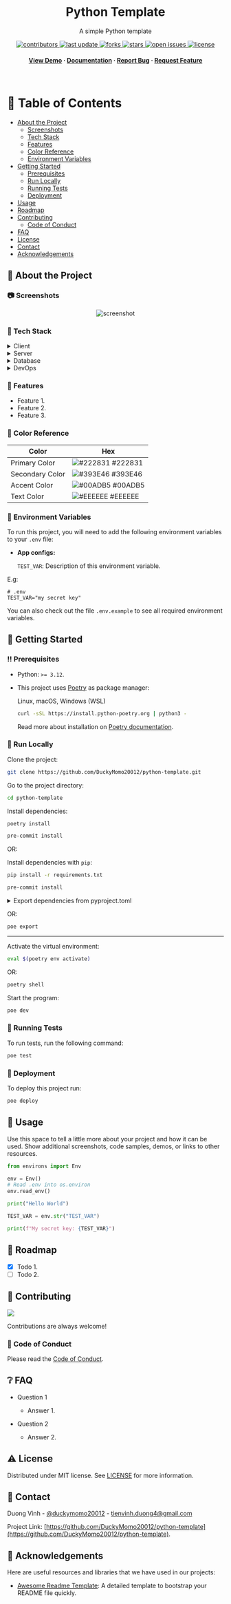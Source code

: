 <div align="center">

  <h1>Python Template</h1>

  <p>
    A simple Python template
  </p>

<!-- Badges -->
<p>
  <a href="https://github.com/DuckyMomo20012/python-template/graphs/contributors">
    <img src="https://img.shields.io/github/contributors/DuckyMomo20012/python-template" alt="contributors" />
  </a>
  <a href="">
    <img src="https://img.shields.io/github/last-commit/DuckyMomo20012/python-template" alt="last update" />
  </a>
  <a href="https://github.com/DuckyMomo20012/python-template/network/members">
    <img src="https://img.shields.io/github/forks/DuckyMomo20012/python-template" alt="forks" />
  </a>
  <a href="https://github.com/DuckyMomo20012/python-template/stargazers">
    <img src="https://img.shields.io/github/stars/DuckyMomo20012/python-template" alt="stars" />
  </a>
  <a href="https://github.com/DuckyMomo20012/python-template/issues/">
    <img src="https://img.shields.io/github/issues/DuckyMomo20012/python-template" alt="open issues" />
  </a>
  <a href="https://github.com/DuckyMomo20012/python-template/blob/main/LICENSE">
    <img src="https://img.shields.io/github/license/DuckyMomo20012/python-template.svg" alt="license" />
  </a>
</p>

<h4>
    <a href="https://github.com/DuckyMomo20012/python-template/">View Demo</a>
  <span> · </span>
    <a href="https://github.com/DuckyMomo20012/python-template">Documentation</a>
  <span> · </span>
    <a href="https://github.com/DuckyMomo20012/python-template/issues/">Report Bug</a>
  <span> · </span>
    <a href="https://github.com/DuckyMomo20012/python-template/issues/">Request Feature</a>
  </h4>
</div>

<br />

<!-- Table of Contents -->

# :notebook_with_decorative_cover: Table of Contents

- [About the Project](#star2-about-the-project)
  - [Screenshots](#camera-screenshots)
  - [Tech Stack](#space_invader-tech-stack)
  - [Features](#dart-features)
  - [Color Reference](#art-color-reference)
  - [Environment Variables](#key-environment-variables)
- [Getting Started](#toolbox-getting-started)
  - [Prerequisites](#bangbang-prerequisites)
  - [Run Locally](#running-run-locally)
  - [Running Tests](#test_tube-running-tests)
  - [Deployment](#triangular_flag_on_post-deployment)
- [Usage](#eyes-usage)
- [Roadmap](#compass-roadmap)
- [Contributing](#wave-contributing)
  - [Code of Conduct](#scroll-code-of-conduct)
- [FAQ](#grey_question-faq)
- [License](#warning-license)
- [Contact](#handshake-contact)
- [Acknowledgements](#gem-acknowledgements)

<!-- About the Project -->

## :star2: About the Project

<!-- Screenshots -->

### :camera: Screenshots

<div align="center">
  <img src="https://placehold.co/600x400?text=Your+Screenshot+here" alt="screenshot" />
</div>

<!-- TechStack -->

### :space_invader: Tech Stack

<details>
  <summary>Client</summary>
  <ul>
    <li><a href="https://www.python.org/">Python</a></li>
  </ul>
</details>

<details>
  <summary>Server</summary>
  <ul>
    <li><a href="https://www.typescriptlang.org/">Typescript</a></li>
    <li><a href="https://expressjs.com/">Express.js</a></li>
    <li><a href="https://go.dev/">Golang</a></li>
    <li><a href="https://nestjs.com/">Nest.js</a></li>
    <li><a href="https://socket.io/">SocketIO</a></li>
    <li><a href="https://www.prisma.io/">Prisma</a></li>
    <li><a href="https://www.apollographql.com/">Apollo</a></li>
    <li><a href="https://graphql.org/">GraphQL</a></li>
  </ul>
</details>

<details>
<summary>Database</summary>
  <ul>
    <li><a href="https://www.mysql.com/">MySQL</a></li>
    <li><a href="https://www.postgresql.org/">PostgreSQL</a></li>
    <li><a href="https://redis.io/">Redis</a></li>
    <li><a href="https://neo4j.com/">Neo4j</a></li>
    <li><a href="https://www.mongodb.com/">MongoDB</a></li>
  </ul>
</details>

<details>
<summary>DevOps</summary>
  <ul>
    <li><a href="https://www.docker.com/">Docker</a></li>
    <li><a href="https://www.jenkins.io/">Jenkins</a></li>
    <li><a href="https://circleci.com/">CircleCLI</a></li>
  </ul>
</details>

<!-- Features -->

### :dart: Features

- Feature 1.
- Feature 2.
- Feature 3.

<!-- Color Reference -->

### :art: Color Reference

| Color           | Hex                                                              |
| --------------- | ---------------------------------------------------------------- |
| Primary Color   | ![#222831](https://placehold.jp/222831/222831/10x10.png) #222831 |
| Secondary Color | ![#393E46](https://placehold.jp/393E46/393E46/10x10.png) #393E46 |
| Accent Color    | ![#00ADB5](https://placehold.jp/00ADB5/00ADB5/10x10.png) #00ADB5 |
| Text Color      | ![#EEEEEE](https://placehold.jp/EEEEEE/EEEEEE/10x10.png) #EEEEEE |

<!-- Env Variables -->

### :key: Environment Variables

To run this project, you will need to add the following environment variables to
your `.env` file:

- **App configs:**

  `TEST_VAR`: Description of this environment variable.

E.g:

```
# .env
TEST_VAR="my secret key"
```

You can also check out the file `.env.example` to see all required environment
variables.

<!-- Getting Started -->

## :toolbox: Getting Started

<!-- Prerequisites -->

### :bangbang: Prerequisites

- Python: `>= 3.12`.

- This project uses [Poetry](https://python-poetry.org/) as package manager:

  Linux, macOS, Windows (WSL)

  ```bash
  curl -sSL https://install.python-poetry.org | python3 -
  ```

  Read more about installation on
  [Poetry documentation](https://python-poetry.org/docs/main/#installing-with-the-official-installer).

<!-- Run Locally -->

### :running: Run Locally

Clone the project:

```bash
git clone https://github.com/DuckyMomo20012/python-template.git
```

Go to the project directory:

```bash
cd python-template
```

Install dependencies:

```bash
poetry install

pre-commit install
```

OR:

Install dependencies with `pip`:

```bash
pip install -r requirements.txt

pre-commit install
```

<details>
<summary>Export dependencies from </code>pyproject.toml</code></summary>

Export Poetry dependencies to file `requirements.txt`:

```bash
poetry export -f requirements.txt --output requirements.txt
```

> **Note**: You can add option: `--dev` to include development dependencies.

</details>

OR:

```bash
poe export
```

---

Activate the virtual environment:

```bash
eval $(poetry env activate)
```

OR:

```bash
poetry shell
```

Start the program:

```bash
poe dev
```

<!-- Running Tests -->

### :test_tube: Running Tests

To run tests, run the following command:

```bash
poe test
```

<!-- Deployment -->

### :triangular_flag_on_post: Deployment

To deploy this project run:

```bash
poe deploy
```

<!-- Usage -->

## :eyes: Usage

Use this space to tell a little more about your project and how it can be used.
Show additional screenshots, code samples, demos, or links to other resources.

```python
from environs import Env

env = Env()
# Read .env into os.environ
env.read_env()

print("Hello World")

TEST_VAR = env.str("TEST_VAR")

print(f"My secret key: {TEST_VAR}")
```

<!-- Roadmap -->

## :compass: Roadmap

- [x] Todo 1.
- [ ] Todo 2.

<!-- Contributing -->

## :wave: Contributing

<a href="https://github.com/DuckyMomo20012/python-template/graphs/contributors">
  <img src="https://contrib.rocks/image?repo=DuckyMomo20012/python-template" />
</a>

Contributions are always welcome!

<!-- Code of Conduct -->

### :scroll: Code of Conduct

Please read the
[Code of Conduct](https://github.com/DuckyMomo20012/python-template/blob/main/CODE_OF_CONDUCT.md).

<!-- FAQ -->

## :grey_question: FAQ

- Question 1

  - Answer 1.

- Question 2

  - Answer 2.

<!-- License -->

## :warning: License

Distributed under MIT license. See
[LICENSE](https://github.com/DuckyMomo20012/python-template/blob/main/LICENSE)
for more information.

<!-- Contact -->

## :handshake: Contact

Duong Vinh - [@duckymomo20012](https://twitter.com/duckymomo20012) -
tienvinh.duong4@gmail.com

Project Link:
[https://github.com/DuckyMomo20012/python-template](https://github.com/DuckyMomo20012/python-template).

<!-- Acknowledgments -->

## :gem: Acknowledgements

Here are useful resources and libraries that we have used in our projects:

- [Awesome Readme Template](https://github.com/Louis3797/awesome-readme-template):
  A detailed template to bootstrap your README file quickly.
